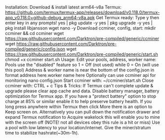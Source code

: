 Installation:
Download & install latest arm64-v8a Termux:
https://github.com/termux/termux-app/releases/download/v0.118.0/termux-app_v0.118.0+github-debug_arm64-v8a.apk
Get Termux ready:
Type y then enter key in any prompts!
yes | pkg update -y
yes | pkg upgrade -y
yes | pkg install libjansson wget nano -y
Download ccminer, config, start:
mkdir ccminer && cd ccminer
wget https://raw.githubusercontent.com/Darktron/pre-compiled/generic/ccminer
wget https://raw.githubusercontent.com/Darktron/pre-compiled/generic/config.json
wget https://raw.githubusercontent.com/Darktron/pre-compiled/generic/start.sh
chmod +x ccminer start.sh
Usage:
Edit your pools, address, worker name:
Pools use the "disabled" feature so 1 = Off (not used) while 0 = On (will use this pool)
Address & worker name is near the bottom of the config.json in format address here.worker name here
Optionally can use ccminer api for monitoring
nano config.json
Start ccminer with:
~/ccminer/start.sh
Close ccminer with:
CTRL + c
Tips & Tricks:
If Termux can't complete update & upgrade please clear app cache and data.
Disable battery manager, battery optimization for Termux app.
If you have a "protect battery" option to stop charge at 85% or similar enable it to help preserve battery health.
If you long press anywhere within Termux then click More there is an option to Keep screen on.
Alternatively you can pull down the notification drawer and expand Termux notification to Acquire wakelock this will enable you to mine with the screen off (NOTE! not all devices obey this rule is a hit or miss)
Use a pool with low latency to your location/internet.
Give the miner/stratum time to stabilize hashrate(~30m-1h).
